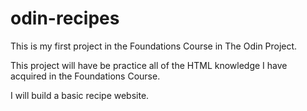 # odin-recipes

This is my first project in the Foundations Course in The Odin Project.

This project will have be practice all of the HTML knowledge I have acquired in the Foundations Course. 

I will build a basic recipe website.
